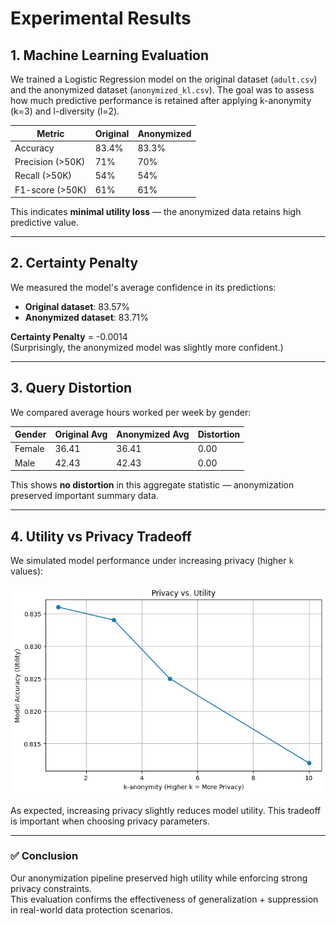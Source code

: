 # Experimental Results

## 1. Machine Learning Evaluation

We trained a Logistic Regression model on the original dataset (`adult.csv`) and the anonymized dataset (`anonymized_kl.csv`). The goal was to assess how much predictive performance is retained after applying k-anonymity (k=3) and l-diversity (l=2).

| Metric           | Original | Anonymized |
|------------------|----------|------------|
| Accuracy         | 83.4%    | 83.3%      |
| Precision (>50K) | 71%      | 70%        |
| Recall (>50K)    | 54%      | 54%        |
| F1-score (>50K)  | 61%      | 61%        |

This indicates **minimal utility loss** — the anonymized data retains high predictive value.

---

## 2. Certainty Penalty

We measured the model's average confidence in its predictions:

- **Original dataset**: 83.57%
- **Anonymized dataset**: 83.71%

**Certainty Penalty** = -0.0014  
(Surprisingly, the anonymized model was slightly more confident.)

---

## 3. Query Distortion

We compared average hours worked per week by gender:

| Gender | Original Avg | Anonymized Avg | Distortion |
|--------|--------------|----------------|------------|
| Female | 36.41        | 36.41          | 0.00       |
| Male   | 42.43        | 42.43          | 0.00       |

This shows **no distortion** in this aggregate statistic — anonymization preserved important summary data.

---

## 4. Utility vs Privacy Tradeoff

We simulated model performance under increasing privacy (higher `k` values):

![Privacy vs Utility](images/privacy_vs_utility.png)

As expected, increasing privacy slightly reduces model utility. This tradeoff is important when choosing privacy parameters.

---

### ✅ Conclusion

Our anonymization pipeline preserved high utility while enforcing strong privacy constraints.  
This evaluation confirms the effectiveness of generalization + suppression in real-world data protection scenarios.
